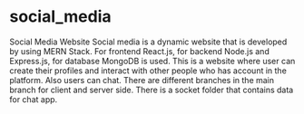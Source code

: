 # social_media
Social Media Website
Social media is a dynamic website that is developed by using MERN Stack.
For frontend React.js, for backend Node.js and Express.js, for database MongoDB is used.
This is a website where user can create their profiles and interact with other people who has account in the platform. Also users can chat.
There are different branches in the main branch for client and server side.
There is a socket folder that contains data for chat app.
